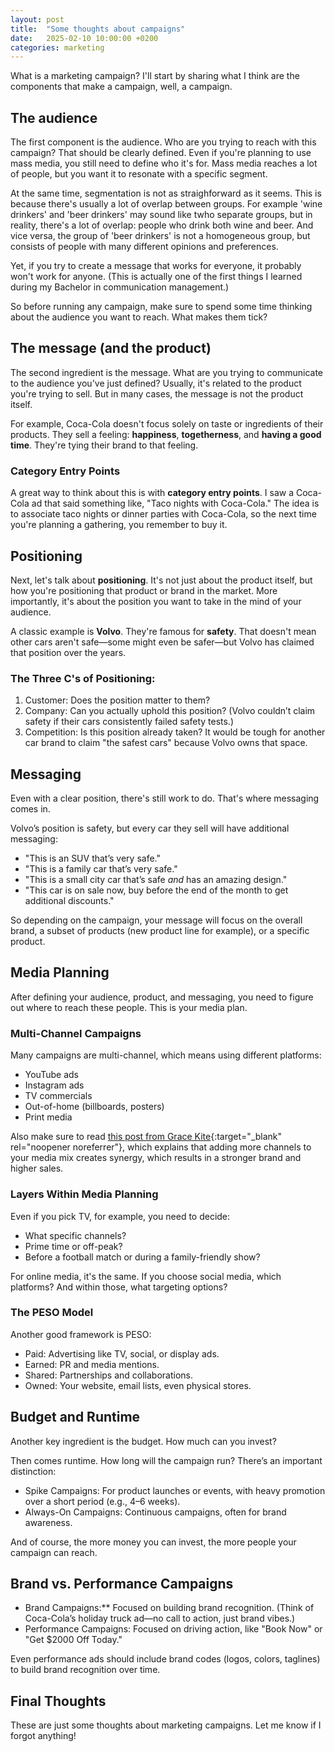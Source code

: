 ```yaml
---
layout: post
title:  "Some thoughts about campaigns"
date:   2025-02-10 10:00:00 +0200
categories: marketing
---
```




What is a marketing campaign? I'll start by sharing what I think are the components that make a campaign, well, a campaign.

## The audience

The first component is the audience. Who are you trying to reach with this campaign? That should be clearly defined. Even if you're planning to use mass media, you still need to define who it's for. Mass media reaches a lot of people, but you want it to resonate with a specific segment. 

At the same time, segmentation is not as straighforward as it seems. This is because there's usually a lot of overlap between groups. For example 'wine drinkers' and 'beer drinkers' may sound like twho separate groups, but in reality, there's a lot of overlap: people who drink both wine and beer. And vice versa, the group of 'beer drinkers' is not a homogeneous group, but consists of people with many different opinions and preferences.

Yet, if you try to create a message that works for everyone, it probably won't work for anyone. (This is actually one of the first things I learned during my Bachelor in communication management.)

So before running any campaign, make sure to spend some time thinking about the audience you want to reach. What makes them tick?


## The message (and the product)

The second ingredient is the message. What are you trying to communicate to the audience you've just defined? Usually, it's related to the product you're trying to sell. But in many cases, the message is not the product itself.

For example, Coca-Cola doesn't focus solely on taste or ingredients of their products. They sell a feeling: **happiness**, **togetherness**, and **having a good time**. They're tying their brand to that feeling.

### Category Entry Points

A great way to think about this is with **category entry points**. I saw a Coca-Cola ad that said something like, "Taco nights with Coca-Cola." The idea is to associate taco nights or dinner parties with Coca-Cola, so the next time you're planning a gathering, you remember to buy it.

## Positioning

Next, let's talk about **positioning**. It's not just about the product itself, but how you're positioning that product or brand in the market. More importantly, it's about the position you want to take in the mind of your audience.

A classic example is **Volvo**. They're famous for **safety**. That doesn't mean other cars aren't safe—some might even be safer—but Volvo has claimed that position over the years.

### The Three C's of Positioning:

1. Customer: Does the position matter to them?
2. Company: Can you actually uphold this position? (Volvo couldn’t claim safety if their cars consistently failed safety tests.)
3. Competition: Is this position already taken? It would be tough for another car brand to claim "the safest cars" because Volvo owns that space.

## Messaging 

Even with a clear position, there's still work to do. That's where messaging comes in.

Volvo’s position is safety, but every car they sell will have additional messaging:

- "This is an SUV that’s very safe."
- "This is a family car that’s very safe."
- "This is a small city car that’s safe *and* has an amazing design."
- "This car is on sale now, buy before the end of the month to get additional discounts."

So depending on the campaign, your message will focus on the overall brand, a subset of products (new product line for example), or a specific product. 

## Media Planning

After defining your audience, product, and messaging, you need to figure out where to reach these people. This is your media plan.

### Multi-Channel Campaigns

Many campaigns are multi-channel, which means using different platforms:

- YouTube ads
- Instagram ads
- TV commercials
- Out-of-home (billboards, posters)
- Print media

Also make sure to read [this post from Grace Kite](https://magicnumbers.co.uk/articles/in-brand-building-now-its-the-little-things-that-count/){:target="_blank" rel="noopener noreferrer"}, which explains that adding more channels to your media mix creates synergy, which results in a stronger brand and higher sales.

### Layers Within Media Planning

Even if you pick TV, for example, you need to decide:

- What specific channels?
- Prime time or off-peak?
- Before a football match or during a family-friendly show?

For online media, it's the same. If you choose social media, which platforms? And within those, what targeting options?

### The PESO Model

Another good framework is PESO:

- Paid: Advertising like TV, social, or display ads.
- Earned: PR and media mentions.
- Shared: Partnerships and collaborations.
- Owned: Your website, email lists, even physical stores.

## Budget and Runtime

Another key ingredient is the budget. How much can you invest?

Then comes runtime. How long will the campaign run? There’s an important distinction:

- Spike Campaigns: For product launches or events, with heavy promotion over a short period (e.g., 4–6 weeks).
- Always-On Campaigns: Continuous campaigns, often for brand awareness.

And of course, the more money you can invest, the more people your campaign can reach. 

## Brand vs. Performance Campaigns

- Brand Campaigns:** Focused on building brand recognition. (Think of Coca-Cola’s holiday truck ad—no call to action, just brand vibes.)
- Performance Campaigns: Focused on driving action, like "Book Now" or "Get \$2000 Off Today."

Even performance ads should include brand codes (logos, colors, taglines) to build brand recognition over time.

## Final Thoughts

These are just some thoughts about marketing campaigns. Let me know if I forgot anything!

